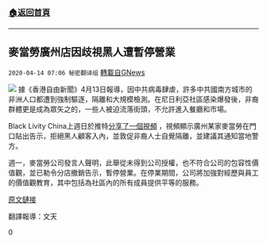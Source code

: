 ###  [:house:返回首頁](https://github.com/ourhimalayas/txt)
---

## 麥當勞廣州店因歧視黑人遭暫停營業
`2020-04-14 07:06 秘密翻译组` [轉載自GNews](https://gnews.org/zh-hant/172476/)

![](https://s3.amazonaws.com/gnews-media-offload/wp-content/uploads/2020/04/14064112/Picture-1-195.png)
據《香港自由新聞》4月13日報導，因中共病毒肆虐，許多中共國南方城市的非洲人口都遭到強制驅逐，隔離和大規模檢測。在尼日利亞社區感染爆發後，非裔群體更是成為眾矢之的，一些人被迫流落街頭，不允許進入餐廳和市場。

Black Livity China上週日於推特[分享了一個視頻](https://twitter.com/BlackLivityCN/status/1249011762638266374) ，視頻顯示廣州某家麥當勞在門口貼出告示，拒絕黑人顧客入內，並敦促非裔人士自覺隔離，並建議其通知當地警方。

週一，麥當勞公司發言人聲明，此舉從未得到公司授權，也不符合公司的包容性價值觀，並已勒令分店撤銷告示，暫停營業。在停業期間，公司將加強對經歷與員工的價值觀教育，其中包括為社區內的所有成員提供平等的服務。

[原文鏈接](https://hongkongfp.com/2020/04/13/coronavirus-mcdonalds-temporarily-closes-chinese-branch-which-banned-black-people/)

翻譯報導：文天

0
